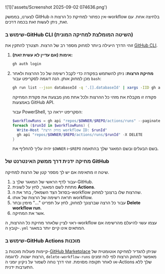 ![1]('assets/Screenshot 2025-09-02 074636.png')

לצערנו, בממשק GitHub אין כפתור למחיקת כל הרצות ה-workflow בלחיצה אחת. עם זאת, ניתן לעשות זאת בכמה דרכים.

### שימוש ב-GitHub CLI (השיטה המומלצת למחיקה המונית)

זוהי הדרך היעילה ביותר למחוק מספר רב של הרצות.
תצטרך להתקין את [GitHub CLI](https://cli.github.com/).

1.  **אימות (אם עדיין לא עשית זאת):**
    ```bash
    gh auth login
    ```

2.  **מחיקת הרצות:**
    ניתן להשתמש בפקודה כדי לקבל רשימה של כל ההרצות ולאחר מכן למחוק אותן. הנה דוגמה לסקריפט עבור `bash`:

    ```bash
    gh run list --json databaseId -q '.[].databaseId' | xargs -IID gh api "repos/$(gh repo view --json nameWithOwner -q .nameWithOwner)/actions/runs/ID" -X DELETE
    ```

    פקודה זו מקבלת את מזהי כל ההרצות ולכל אחת מהן מבצעת את פקודת המחיקה באמצעות GitHub API.

    עבור PowerShell, הסקריפט ייראה כך:
    ```powershell
    $workflowRuns = gh api "repos/$OWNER/$REPO/actions/runs" --paginate --jq '.workflow_runs[].id'
    foreach ($runId in $workflowRuns) {
      Write-Host "מוחק הרצת workflow ID: $runId"
      gh api "repos/$OWNER/$REPO/actions/runs/$runId" -X DELETE
    }
    ```
    יהיה עליך להחליף את `$OWNER` ו-`$REPO` בשם הבעלים ובשם המאגר שלך בהתאמה.

### מחיקה ידנית דרך ממשק האינטרנט של GitHub

שיטה זו מתאימה אם יש לך מספר קטן של הרצות למחיקה.

1.  עבור לדף הראשי של המאגר שלך ב-GitHub.
2.  מתחת לשם המאגר, לחץ על לשונית **Actions**.
3.  בסרגל הצד השמאלי, בחר את ה-workflow שהרצות שלו ברצונך למחוק.
4.  תראה רשימה של הרצות של אותו workflow.
5.  עבור כל הרצה שברצונך למחוק, לחץ על תפריט "..." מימין ובחר **Delete workflow run**.
6.  אשר את המחיקה.

ראוי לציין שלאחר מחיקת כל ההרצות, ה-workflow עצמו עשוי להיעלם מהרשימה אם קובץ ה-`.yml` המתאים אינו קיים יותר במאגר.

### שימוש ב-GitHub Actions מוכנות

קיימות פעולות מוכנות ב-[GitHub Marketplace](https://github.com/marketplace?type=actions) שניתן להגדיר למחיקה אוטומטית של הרצות ישנות. לדוגמה, `delete-workflow-runs` מאפשר למחוק הרצות לפי לוח זמנים או לאחר תקופה מסוימת. זוהי דרך נוחה לשמור על ניקיון יומני ה-Actions שלך ללא התערבות ידנית.